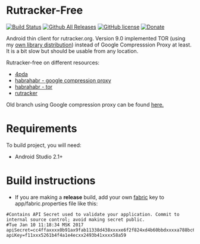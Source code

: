 # Rutracker-Free

[![Build Status](https://travis-ci.org/jehy/rutracker-free.svg?branch=master)](https://travis-ci.org/jehy/rutracker-free)
[![Github All Releases](https://img.shields.io/github/downloads/jehy/rutracker-free/total.svg)](https://github.com/jehy/rutracker-free/releases)
[![GitHub license](https://img.shields.io/badge/license-Apache%202-blue.svg)](https://raw.githubusercontent.com/jehy/rutracker-free/master/License.md)
[![Donate](https://img.shields.io/badge/Donate-PayPal-green.svg)](https://www.paypal.me/jehyrus)

Android thin client for rutracker.org.
Version 9.0 implemented TOR
(using my [own library distribution](https://github.com/jehy/Tor-Onion-Proxy-Library))
instead of Google Compresssion Proxy at least.
It is a bit slow but should be usable from any location.

Rutracker-free on different resources:

* [4pda](http://4pda.ru/forum/index.php?showtopic=733085)
* [habrahabr - google compression proxy](https://habrahabr.ru/post/279267/)
* [habrahabr - tor](https://habrahabr.ru/post/313030/)
* [rutracker](http://rutracker.org/forum/viewtopic.php?t=5191131)

Old branch using Google compression proxy can be found
 [here.](https://github.com/jehy/rutracker-free/tree/old/GCP)

# Requirements
To build project, you will need:
* Android Studio 2.1+

# Build instructions
* If you are making a **release** build, add your own [fabric](https://fabric.io)
key to app/fabric.properties file like this:
```
#Contains API Secret used to validate your application. Commit to internal source control; avoid making secret public.
#Tue Jan 10 11:18:34 MSK 2017
apiSecret=cc4ffaxxxx0b91ax9fab11338d438xxxxe6f2f824xd4b60bbdxxxxa788bc629
apiKey=f11xxx5261b4f4a1e4ecxx2493b41xxxx58a59
```
